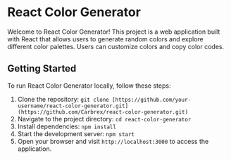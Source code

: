 # React Color Generator

Welcome to React Color Generator! This project is a web application built with React that allows users to generate random colors and explore different color palettes. Users can customize colors and copy color codes.

## Getting Started

To run React Color Generator locally, follow these steps:

1. Clone the repository: `git clone [https://github.com/your-username/react-color-generator.git](https://github.com/Carbrex/react-color-generator.git)`
2. Navigate to the project directory: `cd react-color-generator`
3. Install dependencies: `npm install`
4. Start the development server: `npm start`
5. Open your browser and visit `http://localhost:3000` to access the application.

